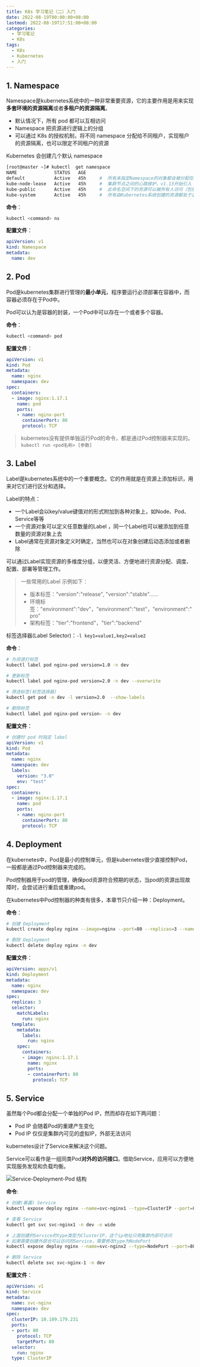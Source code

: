 ```yaml
---
title: K8s 学习笔记（二）入门
date: 2022-08-19T00:00:00+08:00
lastmod: 2022-08-19T17:51:00+08:00
categories:
  - 学习笔记
  - K8s
tags:
  - K8s
  - Kubernetes
  - 入门
---
```


## 1. Namespace

Namespace是kubernetes系统中的一种非常重要资源，它的主要作用是用来实现**多套环境的资源隔离**或者**多租户的资源隔离**。

- 默认情况下，所有 pod 都可以互相访问
- Namespace 把资源进行逻辑上的分组
- 可以通过 K8s 的授权机制，将不同 namespace 分配给不同租户，实现租户的资源隔离，也可以限定不同租户的资源

Kubernetes 会创建几个默认 namespace

```bash
[root@master ~]# kubectl  get namespace
NAME              STATUS   AGE
default           Active   45h     #  所有未指定Namespace的对象都会被分配在default命名空间
kube-node-lease   Active   45h     #  集群节点之间的心跳维护，v1.13开始引入
kube-public       Active   45h     #  此命名空间下的资源可以被所有人访问（包括未认证用户）
kube-system       Active   45h     #  所有由Kubernetes系统创建的资源都处于这个命名空间
```

**命令**：

```bash
kubectl <command> ns
```

**配置文件**：
```yaml
apiVersion: v1
kind: Namespace
metadata:
  name: dev
```

## 2. Pod

Pod是kubernetes集群进行管理的**最小单元**，程序要运行必须部署在容器中，而容器必须存在于Pod中。

Pod可以认为是容器的封装，一个Pod中可以存在一个或者多个容器。

**命令**：

```bash
kubectl <command> pod
```

**配置文件**：

```yaml
apiVersion: v1
kind: Pod
metadata:
  name: nginx
  namespace: dev
spec:
  containers:
  - image: nginx:1.17.1
    name: pod
    ports:
    - name: nginx-port
      containerPort: 80
      protocol: TCP
```

> kubernetes没有提供单独运行Pod的命令，都是通过Pod控制器来实现的。
> `kubectl run <pod名称> [参数]`

## 3. Label

Label是kubernetes系统中的一个重要概念。它的作用就是在资源上添加标识，用来对它们进行区分和选择。

Label的特点：

- 一个Label会以key/value键值对的形式附加到各种对象上，如Node、Pod、Service等等
- 一个资源对象可以定义任意数量的Label ，同一个Label也可以被添加到任意数量的资源对象上去
- Label通常在资源对象定义时确定，当然也可以在对象创建后动态添加或者删除

可以通过Label实现资源的多维度分组，以便灵活、方便地进行资源分配、调度、配置、部署等管理工作。

> 一些常用的Label 示例如下：
>
> - 版本标签："version":"release", "version":"stable"......
> - 环境标签："environment":"dev"，"environment":"test"，"environment":"pro"
> - 架构标签："tier":"frontend"，"tier":"backend"

标签选择器(Label Selector)：`-l key1=value1,key2=value2`

**命令**：
```bash
# 为资源打标签
kubectl label pod nginx-pod version=1.0 -n dev

# 更新标签
kubectl label pod nginx-pod version=2.0 -n dev --overwrite

# 筛选标签(标签选择器)
kubectl get pod -n dev -l version=2.0  --show-labels

# 删除标签
kubectl label pod nginx-pod version- -n dev
```

**配置文件**：

```yaml
# 创建时 pod 时指定 label
apiVersion: v1
kind: Pod
metadata:
  name: nginx
  namespace: dev
  labels:
    version: "3.0" 
    env: "test"
spec:
  containers:
  - image: nginx:1.17.1
    name: pod
    ports:
    - name: nginx-port
      containerPort: 80
      protocol: TCP
```

## 4. Deployment

在kubernetes中，Pod是最小的控制单元，但是kubernetes很少直接控制Pod，一般都是通过Pod控制器来完成的。

Pod控制器用于pod的管理，确保pod资源符合预期的状态，当pod的资源出现故障时，会尝试进行重启或重建pod。

在kubernetes中Pod控制器的种类有很多，本章节只介绍一种：Deployment。

**命令**：

```bash
# 创建 Deployment
kubectl create deploy nginx --image=nginx --port=80 --replicas=3 --namespace=dev

# 删除 Deployment
kubectl delete deploy nginx -n dev
```

**配置文件**：

```yaml
apiVersion: apps/v1
kind: Deployment
metadata:
  name: nginx
  namespace: dev
spec:
  replicas: 3
  selector:
    matchLabels:
      run: nginx
  template:
    metadata:
      labels:
        run: nginx
    spec:
      containers:
      - image: nginx:1.17.1
        name: nginx
        ports:
        - containerPort: 80
          protocol: TCP
```

## 5. Service

虽然每个Pod都会分配一个单独的Pod IP，然而却存在如下两问题：

- Pod IP 会随着Pod的重建产生变化
- Pod IP 仅仅是集群内可见的虚拟IP，外部无法访问

kubernetes设计了Service来解决这个问题。

Service可以看作是一组同类Pod**对外的访问接口**。借助Service，应用可以方便地实现服务发现和负载均衡。

![Service-Deployment-Pod 结构](images/image-20200408194716912.png)

**命令**:

```bash
# 创建(暴露) Service
kubectl expose deploy nginx --name=svc-nginx1 --type=ClusterIP --port=80 --target-port=80 -n dev

# 查看 Service
kubectl get svc svc-nginx1 -n dev -o wide

# 上面创建的Service的type类型为ClusterIP，这个ip地址只用集群内部可访问
# 如果需要创建外部也可以访问的Service，需要修改type为NodePort
kubectl expose deploy nginx --name=svc-nginx2 --type=NodePort --port=80 --target-port=80 -n dev

# 删除 Service
kubectl delete svc svc-nginx-1 -n dev 
```

**配置文件**：

```yaml
apiVersion: v1
kind: Service
metadata:
  name: svc-nginx
  namespace: dev
spec:
  clusterIP: 10.109.179.231
  ports:
  - port: 80
    protocol: TCP
    targetPort: 80
  selector:
    run: nginx
  type: ClusterIP
```
